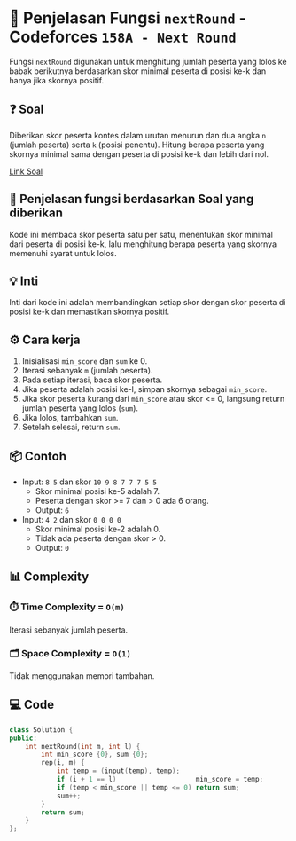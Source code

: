 # 📝 Penjelasan Fungsi `nextRound` - Codeforces `158A - Next Round`

Fungsi `nextRound` digunakan untuk menghitung jumlah peserta yang lolos ke babak berikutnya berdasarkan skor minimal peserta di posisi ke-k dan hanya jika skornya positif.

## ❓ Soal

Diberikan skor peserta kontes dalam urutan menurun dan dua angka `n` (jumlah peserta) serta `k` (posisi penentu). Hitung berapa peserta yang skornya minimal sama dengan peserta di posisi ke-k dan lebih dari nol.

[Link Soal](https://codeforces.com/problemset/problem/158/A)

## 🔗 Penjelasan fungsi berdasarkan Soal yang diberikan

Kode ini membaca skor peserta satu per satu, menentukan skor minimal dari peserta di posisi ke-k, lalu menghitung berapa peserta yang skornya memenuhi syarat untuk lolos.

## 💡 Inti

Inti dari kode ini adalah membandingkan setiap skor dengan skor peserta di posisi ke-k dan memastikan skornya positif.

## ⚙️ Cara kerja

1. Inisialisasi `min_score` dan `sum` ke 0.
2. Iterasi sebanyak `m` (jumlah peserta).
3. Pada setiap iterasi, baca skor peserta.
4. Jika peserta adalah posisi ke-l, simpan skornya sebagai `min_score`.
5. Jika skor peserta kurang dari `min_score` atau skor <= 0, langsung return jumlah peserta yang lolos (`sum`).
6. Jika lolos, tambahkan `sum`.
7. Setelah selesai, return `sum`.

## 📦 Contoh

- Input: `8 5` dan skor `10 9 8 7 7 7 5 5`
  - Skor minimal posisi ke-5 adalah 7.
  - Peserta dengan skor >= 7 dan > 0 ada 6 orang.
  - Output: `6`
- Input: `4 2` dan skor `0 0 0 0`
  - Skor minimal posisi ke-2 adalah 0.
  - Tidak ada peserta dengan skor > 0.
  - Output: `0`

## 📊 Complexity

### ⏱️ Time Complexity = `O(m)`

Iterasi sebanyak jumlah peserta.

### 🗂️ Space Complexity = `O(1)`

Tidak menggunakan memori tambahan.

## 💻 Code

```cpp []
class Solution {
public:
    int nextRound(int m, int l) {
        int min_score {0}, sum {0};
        rep(i, m) {
            int temp = (input(temp), temp);
            if (i + 1 == l)                    min_score = temp;
            if (temp < min_score || temp <= 0) return sum;
            sum++;
        }
        return sum;
    }
};
```

